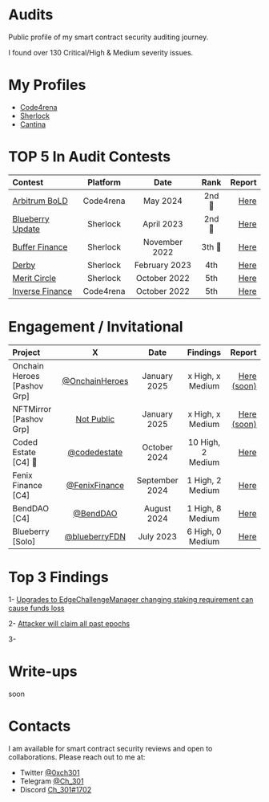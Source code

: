 

# Audits

Public profile of my smart contract security auditing journey.

I found over 130 Critical/High & Medium severity issues.
# My Profiles
- [Code4rena](https://code4rena.com/@Ch_301)
- [Sherlock](https://audits.sherlock.xyz/watson/Ch_301)
- [Cantina](https://cantina.xyz/u/Ch301)
  
# TOP 5 In Audit Contests
 | Contest | Platform | Date | Rank | Report | 
| :---         |     :---:      |     :---:     |     :---:    |          ---: |
| [Arbitrum BoLD](https://code4rena.com/audits/2024-05-arbitrum-bold)     | Code4rena     |  May 2024    |    2nd 🥈  | [Here](https://github.com/Ch-301/audits/tree/main/Code4rena/arbitrum_bold/report.md)      | 
| [Blueberry Update](https://app.sherlock.xyz/audits/contests/69)     | Sherlock     |  April 2023    |    2nd 🥈  | [Here](https://github.com/Ch-301/audits/tree/main/Sherlock/blueberry_update/report.md)      | 
| [Buffer Finance](https://app.sherlock.xyz/audits/contests/24)     | Sherlock     |  November 2022    |    3th 🥉  | [Here](https://github.com/Ch-301/audits/tree/main/Sherlock/buffer_finance/report.md)      | 
| [Derby](https://app.sherlock.xyz/audits/contests/13)     | Sherlock     |  February 2023    |    4th   | [Here](https://github.com/Ch-301/audits/tree/main/Sherlock/derby/report.md)      | 
| [Merit Circle](https://app.sherlock.xyz/audits/contests/9)     | Sherlock     |  October 2022    |    5th   | [Here](https://github.com/Ch-301/audits/tree/main/Sherlock/merit_circle/report.md)      | 
| [Inverse Finance](https://code4rena.com/contests/2022-10-inverse-finance-contest)     | Code4rena     |  October 2022    |    5th   | [Here](https://github.com/Ch-301/audits/tree/main/Code4rena/inverse_finance/report.md)      | 


# Engagement / Invitational 
 | Project | X | Date | Findings |Report | 
| :---         |     :---:      |     :---:     |     :---:    |          ---: |
|  Onchain Heroes [Pashov Grp]  |  [@OnchainHeroes](https://x.com/onchainheroes)    |   January 2025  | x High, x Medium |[Here (soon)](https://github.com/pashov/audits/tree/master/team/pdf)      |
|  NFTMirror [Pashov Grp]  |  [Not Public](https://x.com/)    |   January 2025  | x High, x Medium |[Here (soon)](https://github.com/pashov/audits/tree/master/team/pdf)      |
|  Coded Estate [C4] 🦀   |  [@codedestate](https://x.com/codedestate)    |   October 2024  |10 High, 2 Medium | [Here](https://code4rena.com/reports/2024-10-coded-estate)      |
|  Fenix Finance [C4]      |  [@FenixFinance](https://x.com/fenixfinance)    |   September 2024  | 1 High, 2 Medium |[Here](https://code4rena.com/reports/2024-09-fenix-finance)      |
|  BendDAO [C4]      |  [@BendDAO](https://x.com/benddao)    |   August 2024  | 1 High, 8 Medium |[Here](https://code4rena.com/reports/2024-07-benddao)      |
|  Blueberry [Solo]    |  [@blueberryFDN](https://twitter.com/blueberryFDN)    |   July 2023  | 6 High, 0 Medium |[Here](https://github.com/Ch-301/audits/tree/main/solo/blueberry/report.md)      | 

# Top 3 Findings
 1- [Upgrades to EdgeChallengeManager changing staking requirement can cause funds loss](https://github.com/code-423n4/2024-05-arbitrum-foundation-findings/issues/49)

 2- [Attacker will claim all past epochs](https://cantina.xyz/code/ac757733-81a4-43c7-8f49-17c5b135cdff/findings/403)

 3-

# Write-ups
soon

# Contacts
I am available for smart contract security reviews and open to collaborations. Please reach out to me at:

- Twitter    [@0xch301](https://twitter.com/0xch301)
- Telegram   [@Ch_301](https://t.me/Ch_301)
- Discord   [Ch_301#1702](https://discord.com/users/Ch_301#1702)








